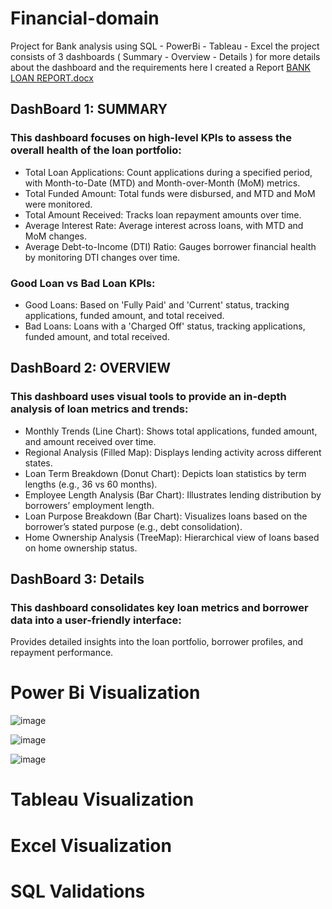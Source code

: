 # Financial-domain
Project for Bank analysis using SQL - PowerBi - Tableau - Excel
the project consists of 3 dashboards ( Summary - Overview - Details )
for more details about the dashboard and the requirements here I created a Report
[BANK LOAN REPORT.docx](https://github.com/user-attachments/files/17162983/BANK.LOAN.REPORT.docx)
## DashBoard 1: SUMMARY
### This dashboard focuses on high-level KPIs to assess the overall health of the loan portfolio:
* Total Loan Applications: Count applications during a specified period, with Month-to-Date (MTD) and Month-over-Month (MoM) metrics.
* Total Funded Amount: Total funds were disbursed, and MTD and MoM were monitored.
* Total Amount Received: Tracks loan repayment amounts over time.
* Average Interest Rate: Average interest across loans, with MTD and MoM changes.
* Average Debt-to-Income (DTI) Ratio: Gauges borrower financial health by monitoring DTI changes over time.
### Good Loan vs Bad Loan KPIs:
* Good Loans: Based on 'Fully Paid' and 'Current' status, tracking applications, funded amount, and total received.
* Bad Loans: Loans with a 'Charged Off' status, tracking applications, funded amount, and total received.

## DashBoard 2: OVERVIEW
### This dashboard uses visual tools to provide an in-depth analysis of loan metrics and trends:
* Monthly Trends (Line Chart): Shows total applications, funded amount, and amount received over time.
* Regional Analysis (Filled Map): Displays lending activity across different states.
* Loan Term Breakdown (Donut Chart): Depicts loan statistics by term lengths (e.g., 36 vs 60 months).
* Employee Length Analysis (Bar Chart): Illustrates lending distribution by borrowers’ employment length.
* Loan Purpose Breakdown (Bar Chart): Visualizes loans based on the borrower’s stated purpose (e.g., debt consolidation).
* Home Ownership Analysis (TreeMap): Hierarchical view of loans based on home ownership status.

## DashBoard 3: Details
### This dashboard consolidates key loan metrics and borrower data into a user-friendly interface:

Provides detailed insights into the loan portfolio, borrower profiles, and repayment performance.

# Power Bi Visualization
![image](https://github.com/user-attachments/assets/efec8e8d-d534-4b7e-a623-0f2d68b36428)

![image](https://github.com/user-attachments/assets/449ad878-3115-4674-8d4f-93fcf698fb23)

![image](https://github.com/user-attachments/assets/3b4c2431-7ce8-49e3-923c-98355877005e)

# Tableau Visualization 

# Excel Visualization

# SQL Validations
 
